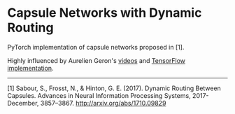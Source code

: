# Capsule Networks with Dynamic Routing

PyTorch implementation of capsule networks proposed in [1].

Highly influenced by Aurelien Geron's [videos](https://www.youtube.com/playlist?list=PLuTYjXW7aAt3HLCATBOkkXtifCVAm0O_A) and [TensorFlow implementation](https://github.com/ageron/handson-ml2/blob/master/work_in_progress/extra_capsnets.ipynb).


___

[1] Sabour, S., Frosst, N., & Hinton, G. E. (2017). Dynamic Routing Between Capsules. Advances in Neural Information Processing Systems, 2017-December, 3857–3867. http://arxiv.org/abs/1710.09829

